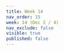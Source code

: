 ```yaml
---
title: Week 14
nav_order: 15
week: 14 (Dec 2 / 4)
nav_exclude: false
visible: true
published: false
---
```

